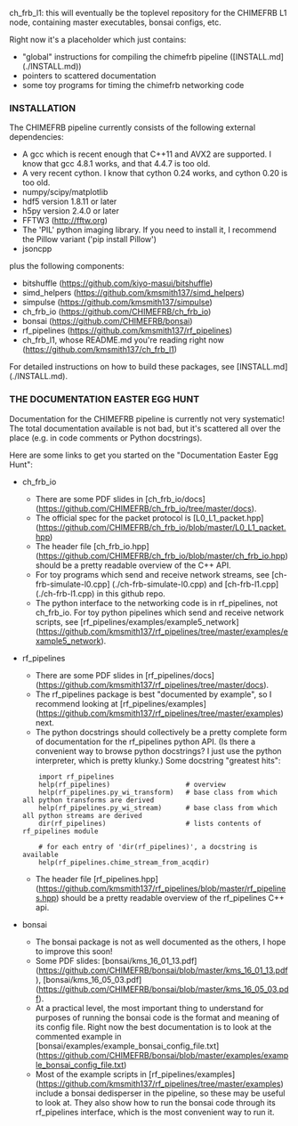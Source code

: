 ch_frb_l1: this will eventually be the toplevel repository for the CHIMEFRB L1 node,
containing master executables, bonsai configs, etc.

Right now it's a placeholder which just contains:
  - "global" instructions for compiling the chimefrb pipeline ([INSTALL.md] (./INSTALL.md))
  - pointers to scattered documentation
  - some toy programs for timing the chimefrb networking code

### INSTALLATION

The CHIMEFRB pipeline currently consists of the following external dependencies:

  - A gcc which is recent enough that C++11 and AVX2 are supported.  I know that gcc 4.8.1 works, and that 4.4.7 is too old.
  - A very recent cython.  I know that cython 0.24 works, and cython 0.20 is too old.
  - numpy/scipy/matplotlib
  - hdf5 version 1.8.11 or later
  - h5py version 2.4.0 or later
  - FFTW3 (http://fftw.org)
  - The 'PIL' python imaging library.  If you need to install it, I recommend the Pillow variant ('pip install Pillow')
  - jsoncpp

plus the following components:

  - bitshuffle (https://github.com/kiyo-masui/bitshuffle)
  - simd_helpers (https://github.com/kmsmith137/simd_helpers)
  - simpulse (https://github.com/kmsmith137/simpulse)
  - ch_frb_io (https://github.com/CHIMEFRB/ch_frb_io)
  - bonsai (https://github.com/CHIMEFRB/bonsai)
  - rf_pipelines (https://github.com/kmsmith137/rf_pipelines)
  - ch_frb_l1, whose README.md you're reading right now (https://github.com/kmsmith137/ch_frb_l1)

For detailed instructions on how to build these packages, see [INSTALL.md] (./INSTALL.md).


### THE DOCUMENTATION EASTER EGG HUNT

Documentation for the CHIMEFRB pipeline is currently not very systematic!
The total documentation available is not bad, but it's scattered all over the
place (e.g. in code comments or Python docstrings).

Here are some links to get you started on the "Documentation Easter Egg Hunt":

  - ch_frb_io
     - There are some PDF slides in [ch_frb_io/docs] (https://github.com/CHIMEFRB/ch_frb_io/tree/master/docs).
     - The official spec for the packet protocol is [L0_L1_packet.hpp] (https://github.com/CHIMEFRB/ch_frb_io/blob/master/L0_L1_packet.hpp)
     - The header file [ch_frb_io.hpp] (https://github.com/CHIMEFRB/ch_frb_io/blob/master/ch_frb_io.hpp)
       should be a pretty readable overview of the C++ API.
     - For toy programs which send and receive network streams, see
       [ch-frb-simulate-l0.cpp] (./ch-frb-simulate-l0.cpp) and [ch-frb-l1.cpp] (./ch-frb-l1.cpp)
       in this github repo.
     - The python interface to the networking code is in rf_pipelines, not ch_frb_io.
       For toy python pipelines which send and receive network scripts, see
       [rf_pipelines/examples/example5_network] (https://github.com/kmsmith137/rf_pipelines/tree/master/examples/example5_network).

  - rf_pipelines
     - There are some PDF slides in [rf_pipelines/docs] (https://github.com/kmsmith137/rf_pipelines/tree/master/docs).
     - The rf_pipelines package is best "documented by example", so I recommend looking at
       [rf_pipelines/examples] (https://github.com/kmsmith137/rf_pipelines/tree/master/examples) next.
     - The python docstrings should collectively be a pretty complete form of documentation for the rf_pipelines python API.
       (Is there a convenient way to browse python docstrings?  I just use the python interpreter, which is pretty klunky.)
       Some docstring "greatest hits":
    ```
        import rf_pipelines
        help(rf_pipelines)                   # overview
        help(rf_pipelines.py_wi_transform)   # base class from which all python transforms are derived
        help(rf_pipelines.py_wi_stream)      # base class from which all python streams are derived
        dir(rf_pipelines)                    # lists contents of rf_pipelines module

        # for each entry of 'dir(rf_pipelines)', a docstring is available
        help(rf_pipelines.chime_stream_from_acqdir)   
    ```
     - The header file [rf_pipelines.hpp] (https://github.com/kmsmith137/rf_pipelines/blob/master/rf_pipelines.hpp)
       should be a pretty readable overview of the rf_pipelines C++ api.

  - bonsai
     - The bonsai package is not as well documented as the others, I hope to improve this soon!
     - Some PDF slides: [bonsai/kms_16_01_13.pdf] (https://github.com/CHIMEFRB/bonsai/blob/master/kms_16_01_13.pdf),
       [bonsai/kms_16_05_03.pdf] (https://github.com/CHIMEFRB/bonsai/blob/master/kms_16_05_03.pdf).
     - At a practical level, the most important thing to understand for purposes of running the bonsai code
       is the format and meaning of its config file.  Right now the best documentation is to look at the commented example in
       [bonsai/examples/example_bonsai_config_file.txt] (https://github.com/CHIMEFRB/bonsai/blob/master/examples/example_bonsai_config_file.txt)
     - Most of the example scripts in
       [rf_pipelines/examples] (https://github.com/kmsmith137/rf_pipelines/tree/master/examples)
       include a bonsai dedisperser in the pipeline, so these may be useful to look at.
       They also show how to run the bonsai code through its rf_pipelines interface, which is the most convenient way to run it.


